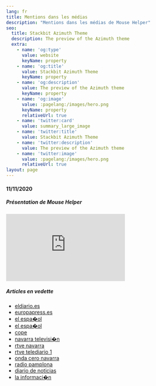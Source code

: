 ```yaml
---
lang: fr
title: Mentions dans les médias
description: "Mentions dans les médias de Mouse Helper"
seo:
  title: Stackbit Azimuth Theme
  description: The preview of the Azimuth theme
  extra:
    - name: 'og:type'
      value: website
      keyName: property
    - name: 'og:title'
      value: Stackbit Azimuth Theme
      keyName: property
    - name: 'og:description'
      value: The preview of the Azimuth theme
      keyName: property
    - name: 'og:image'
      value: :pagelang:/images/hero.png
      keyName: property
      relativeUrl: true
    - name: 'twitter:card'
      value: summary_large_image
    - name: 'twitter:title'
      value: Stackbit Azimuth Theme
    - name: 'twitter:description'
      value: The preview of the Azimuth theme
    - name: 'twitter:image'
      value: :pagelang:/images/hero.png
      relativeUrl: true
layout: page
---
```



#### 11/11/2020

##### Présentation de Mouse Helper

<iframe src="https://www.youtube.com/embed/B9vcEUVCpbU?version=3&amp;rel=1&amp;fs=1&amp;autohide=2&amp;showsearch=0&amp;showinfo=1&amp;iv_load_policy=1&amp;wmode=transparent" allowfullscreen="true" style="border: 0px; display: block; margin: 0px; width: 324px; height: 182.575px;" data-ratio="0.5635036496350365" data-width="685" data-height="386"></iframe>

<p></p>

##### Articles en vedette


* [eldiario.es](https://www.eldiario.es/navarra/ultimas-noticias/una-aplicacion-informatica-facilita-el-uso-del-raton-en-personas-con-parkinson-y-permite-que-puedan-usar-el-ordenador_1_6404150.html)
* [europapress.es](https://www.europapress.es/navarra/noticia-aplicacion-informatica-facilita-uso-raton-personas-parkinson-permite-puedan-usar-ordenador-20201111143126.html)
* [el espa�ol](https://navarra.elespanol.com/articulo/sociedad/programador-informatico-navarro-parkinson-raton/20201111162522344841.html)
* [el espa�ol](https://navarra.elespanol.com/articulo/sociedad/programa-raton-enfermos-parkinson-navarra/20201110114840344682.html)
* [cope](https://www.cope.es/actualidad/sociedad/noticias/enfermo-parkinson-disena-programa-para-manejar-raton-20201110_988858)
* [navarra televisi�n](https://www.navarratelevision.es/AlaCarta/video/fl/1024326/Este%20proyecto%20facilita%20el%20d%C3%ADa%20a%20d%C3%ADa%20de%20las%20personas%20con%20Parkinson)
* [rtve navarra](https://twitter.com/RTVENavarra/status/1326175955593859072?s=08)
* [rtve telediario 1](https://www.rtve.es/alacarta/videos/telediario/15-horas-11-11-20/5711260)
* [onda cero navarra](https://www.ondacero.es/emisoras/navarra/pamplona/audios-podcast/noticias-mediodia-navarra/noticias-mediodia-navarra-11112020_202011115fabd3e90e37c40001001811.html)
* [radio pamplona](https://cadenaser.com/emisora/2020/11/12/radio_pamplona/1605174928_667072.html)
* [diario de noticias](https://amp.diariodenavarra.es/noticias/navarra/2020/11/10/un-navarro-con-parkinson-disena-programa-para-manejar-raton-707678-300.html)
* [la informaci�n](https://www.lainformacion.com/tecnologia/enfermo-parkinson-espana-disena-programa-ayuda-uso-raton-ordenador/2820546/)
